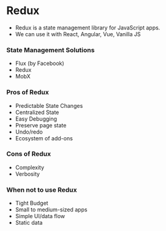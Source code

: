 # Redux

-   Redux is a state management library for JavaScript apps.
-   We can use it with React, Angular, Vue, Vanilla JS

### State Management Solutions

-   Flux (by Facebook)
-   Redux
-   MobX

### Pros of Redux

-   Predictable State Changes
-   Centralized State
-   Easy Debugging
-   Preserve page state
-   Undo/redo
-   Ecosystem of add-ons

### Cons of Redux

-   Complexity
-   Verbosity

### When not to use Redux

-   Tight Budget
-   Small to medium-sized apps
-   Simple UI/data flow
-   Static data
